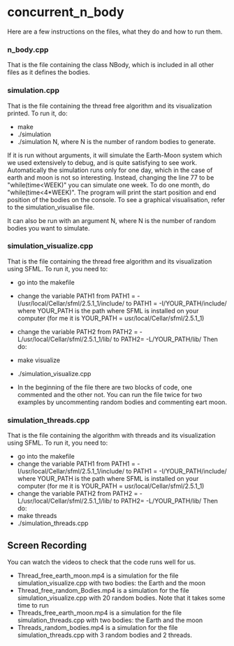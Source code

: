 # concurrent_n_body

Here are a few instructions on the files, what they do and how to run them.



### n_body.cpp
  
  That is the file containing the class NBody, which is included in all other files as it defines the bodies. 
  
  
 
### simulation.cpp

  That is the file containing the thread free algorithm and its visualization printed.
  To run it, do: 
  - make
  - ./simulation 
  - ./simulation N, where N is the number of random bodies to generate. 

If it is run without arguments, it will simulate the Earth-Moon system which we used extensively to debug, and is quite satisfying to see work. Automatically the simulation runs only for one day, which in the case of earth and moon is not so interesting. Instead, changing the line 77 to be "while(time<WEEK)" you can simulate one week. To do one month, do "while(time<4*WEEK)". The program will print the start position and end position of the bodies on the console. To see a graphical visualisation, refer to the simulation_visualise file. 

It can also be run with an argument N, where N is the number of random bodies you want to simulate.
  
 
 
### simulation_visualize.cpp
  
  That is the file containing the thread free algorithm and its visualization using SFML.
  To run it, you need to: 
  - go into the makefile
  - change the variable PATH1 from PATH1 = -I/usr/local/Cellar/sfml/2.5.1_1/include/ to PATH1 = -I/YOUR_PATH/include/
    where YOUR_PATH is the path where SFML is installed on your computer (for me it is YOUR_PATH = usr/local/Cellar/sfml/2.5.1_1)
  - change the variable PATH2 from PATH2 = -L/usr/local/Cellar/sfml/2.5.1_1/lib/ to PATH2= -L/YOUR_PATH/lib/
  Then do:
  - make visualize
  - ./simulation_visualize.cpp
  
  - In the beginning of the file there are two blocks of code, one commented and the other not. You can run the file twice for two examples by uncommenting random bodies and commenting eart moon.
 


### simulation_threads.cpp
  That is the file containing the algorithm with threads and its visualization using SFML.
  To run it, you need to: 
  - go into the makefile
  - change the variable PATH1 from PATH1 = -I/usr/local/Cellar/sfml/2.5.1_1/include/ to PATH1 = -I/YOUR_PATH/include/
    where YOUR_PATH is the path where SFML is installed on your computer (for me it is YOUR_PATH = usr/local/Cellar/sfml/2.5.1_1)
  - change the variable PATH2 from PATH2 = -L/usr/local/Cellar/sfml/2.5.1_1/lib/ to PATH2= -L/YOUR_PATH/lib/
  Then do:
  - make threads
  - ./simulation_threads.cpp
  
  

## Screen Recording
  You can watch the videos to check that the code runs well for us. 
  - Thread_free_earth_moon.mp4 is a simulation for the file simulation_visualize.cpp with two bodies: the Earth and the moon
  - Thread_free_random_Bodies.mp4 is a simulation for the file simulation_visualize.cpp with 20 random bodies. Note that it takes some time to run
  - Threads_free_earth_moon.mp4 is a simulation for the file simulation_threads.cpp with two bodies: the Earth and the moon
  - Threads_random_bodies.mp4 is a simulation for the file simulation_threads.cpp with 3 random bodies and 2 threads. 

  



  
  
